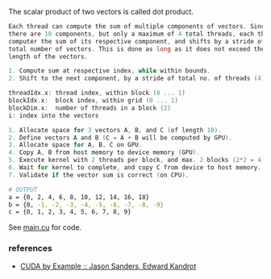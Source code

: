 The scalar product of two vectors is called dot product.

```c
Each thread can compute the sum of multiple components of vectors. Since
there are 10 components, but only a maximum of 4 total threads, each thread
computer the sum of its respective component, and shifts by a stride of the
total number of vectors. This is done as long as it does not exceed the
length of the vectors.

1. Compute sum at respective index, while within bounds.
2. Shift to the next component, by a stride of total no. of threads (4).

threadIdx.x: thread index, within block (0 ... 1)
blockIdx.x:  block index, within grid (0 ... 1)
blockDim.x:  number of threads in a block (2)
i: index into the vectors
```

```c
1. Allocate space for 3 vectors A, B, and C (of length 10).
2. Define vectors A and B (C = A + B will be computed by GPU).
3. Allocate space for A, B, C on GPU.
4. Copy A, B from host memory to device memory (GPU).
5. Execute kernel with 2 threads per block, and max. 2 blocks (2*2 = 4).
6. Wait for kernel to complete, and copy C from device to host memory.
7. Validate if the vector sum is correct (on CPU).
```

```bash
# OUTPUT
a = {0, 2, 4, 6, 8, 10, 12, 14, 16, 18}
b = {0, -1, -2, -3, -4, -5, -6, -7, -8, -9}
c = {0, 1, 2, 3, 4, 5, 6, 7, 8, 9}
```

See [main.cu] for code.

[main.cu]: main.cu


### references

- [CUDA by Example :: Jason Sanders, Edward Kandrot](http://www.mat.unimi.it/users/sansotte/cuda/CUDA_by_Example.pdf)
